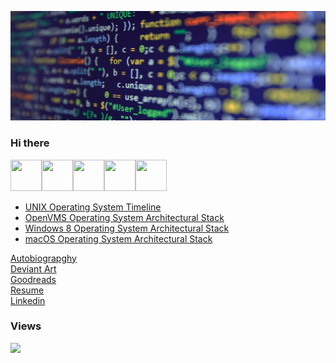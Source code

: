 ![Opensource](/images/banner.jpg)

### Hi there
<!--<style type="text/css" rel="stylesheet">
* { background-color: lightblue; }
</style>-->
<img src="https://raw.githubusercontent.com/FortAwesome/Font-Awesome/6.x/svgs/regular/file-word.svg" width="50" height="50"><img src="https://raw.githubusercontent.com/FortAwesome/Font-Awesome/6.x/svgs/brands/deviantart.svg" width="50" height="50"><img src="https://raw.githubusercontent.com/FortAwesome/Font-Awesome/6.x/svgs/brands/goodreads.svg" width="50" height="50"><img src="https://raw.githubusercontent.com/FortAwesome/Font-Awesome/6.x/svgs/brands/windows.svg" width="50" height="50"><img src="https://raw.githubusercontent.com/FortAwesome/Font-Awesome/6.x/svgs/brands/linkedin.svg" width="50" height="50">
 <ul>
  <li><a href="https://upload.wikimedia.org/wikipedia/commons/c/cd/Unix_timeline.en.svg">UNIX Operating System Timeline</a></li>
  <li><a href="https://upload.wikimedia.org/wikipedia/commons/0/08/Openvms-system-architecture.svg">OpenVMS Operating System Architectural Stack</a></li>
  <li><a href="images/windows-8-winrt-win32-framework-stack.jpg">Windows 8 Operating System Architectural Stack</a></li>
  <li><a href="https://upload.wikimedia.org/wikipedia/commons/f/f2/Diagram_of_Mac_OS_X_architecture.svg">macOS Operating System Architectural Stack</a></li>
</ul>
<a href="docs/Hithere.docx">Autobiograpghy</a>
</br>
<a href="https://www.deviantart.com/jdm7dv">Deviant Art</a>
</br>
<a href="https://www.goodreads.com/user/show/72426002-jonathan-moore">Goodreads</a>
</br>
<a href="docs/Jonathan Chapman Moore FRSA.doc">Resume</a>
</br>
<a href="https://www.linkedin.com/in/jdm7dv/">Linkedin</a>


### Views
![](https://komarev.com/ghpvc/?username=jonathanchapmanmoore)

